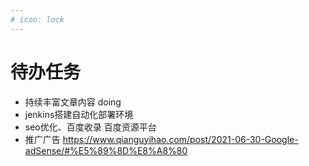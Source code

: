 ```yaml
---
# icon: lock
---
```


# 待办任务
- 持续丰富文章内容  doing
- jenkins搭建自动化部署环境 
- seo优化、百度收录  百度资源平台
- 推广广告 https://www.qianguyihao.com/post/2021-06-30-Google-adSense/#%E5%89%8D%E8%A8%80
